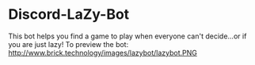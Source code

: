 # Discord-LaZy-Bot
This bot helps you find a game to play when everyone can't decide...or if you are just lazy!
To preview the bot: http://www.brick.technology/images/lazybot/lazybot.PNG

